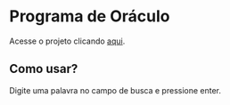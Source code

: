 # Programa de Oráculo
Acesse o projeto clicando [aqui]().
## Como usar?
Digite uma palavra no campo de busca e pressione enter.